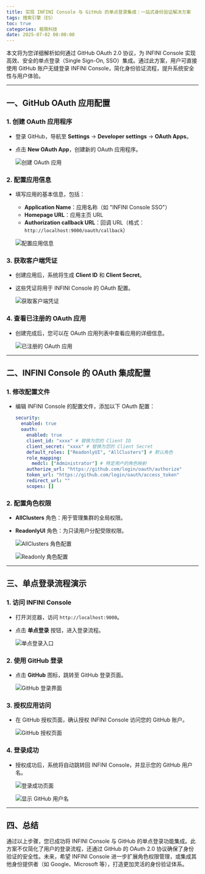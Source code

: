 ```yaml
---
title: 实现 INFINI Console 与 GitHub 的单点登录集成：一站式身份验证解决方案
tags: 搜索引擎（ES）
toc: true
categories: 极限科技
date: 2025-07-02 00:00:00
---
```


本文将为您详细解析如何通过 GitHub OAuth 2.0 协议，为 INFINI Console 实现高效、安全的单点登录（Single Sign-On, SSO）集成。通过此方案，用户可直接使用 GitHub 账户无缝登录 INFINI Console，简化身份验证流程，提升系统安全性与用户体验。

---

## 一、GitHub OAuth 应用配置

### 1. 创建 OAuth 应用程序

- 登录 GitHub，导航至 **Settings** -> **Developer settings** -> **OAuth Apps**。
- 点击 **New OAuth App**，创建新的 OAuth 应用程序。

  ![创建 OAuth 应用](https://i-blog.csdnimg.cn/img_convert/2b55471e441f7be84a64b56aaf5eefca.png)
  <!-- more -->

### 2. 配置应用信息

- 填写应用的基本信息，包括：

  - **Application Name**：应用名称（如 "INFINI Console SSO"）
  - **Homepage URL**：应用主页 URL
  - **Authorization callback URL**：回调 URL（格式：`http://localhost:9000/oauth/callback`）

  ![配置应用信息](https://i-blog.csdnimg.cn/img_convert/09c482af58f80c6fbed95c365f5e69e7.png)

### 3. 获取客户端凭证

- 创建应用后，系统将生成 **Client ID** 和 **Client Secret**。
- 这些凭证将用于 INFINI Console 的 OAuth 配置。

  ![获取客户端凭证](https://i-blog.csdnimg.cn/img_convert/c74e049c38f998c1965513938b859656.png)

### 4. 查看已注册的 OAuth 应用

- 创建完成后，您可以在 OAuth 应用列表中查看应用的详细信息。

  ![已注册的 OAuth 应用](https://i-blog.csdnimg.cn/img_convert/c5b366939ab25fd22bfc2a7db66465eb.png)

---

## 二、INFINI Console 的 OAuth 集成配置

### 1. 修改配置文件

- 编辑 INFINI Console 的配置文件，添加以下 OAuth 配置：

  ```yaml
  security:
    enabled: true
    oauth:
      enabled: true
      client_id: "xxxx" # 替换为您的 Client ID
      client_secret: "xxxx" # 替换为您的 Client Secret
      default_roles: ["ReadonlyUI", "AllClusters"] # 默认角色
      role_mapping:
        medcl: ["Administrator"] # 特定用户的角色映射
      authorize_url: "https://github.com/login/oauth/authorize"
      token_url: "https://github.com/login/oauth/access_token"
      redirect_url: ""
      scopes: []
  ```

### 2. 配置角色权限

- **AllClusters** 角色：用于管理集群的全局权限。
- **ReadonlyUI** 角色：为只读用户分配受限权限。

  ![AllClusters 角色配置](https://i-blog.csdnimg.cn/img_convert/a66c8d089d3a123ee52f564187b18238.png)

  ![Readonly 角色配置](https://i-blog.csdnimg.cn/img_convert/22c5cbaad09ce16755d22c219a3f2418.png)

---

## 三、单点登录流程演示

### 1. 访问 INFINI Console

- 打开浏览器，访问 `http://localhost:9000`。
- 点击 **单点登录** 按钮，进入登录流程。

  ![单点登录入口](https://i-blog.csdnimg.cn/img_convert/dad06ed04e30d2a4fb0f13d09cc3e81d.png)

### 2. 使用 GitHub 登录

- 点击 **GitHub** 图标，跳转至 GitHub 登录页面。

  ![GitHub 登录界面](https://i-blog.csdnimg.cn/img_convert/b64cc1db411aaeb31502511873cb3322.png)

### 3. 授权应用访问

- 在 GitHub 授权页面，确认授权 INFINI Console 访问您的 GitHub 账户。

  ![GitHub 授权页面](https://i-blog.csdnimg.cn/img_convert/1ef73d2f3eac4e88369b76346e51cfe9.png)

### 4. 登录成功

- 授权成功后，系统将自动跳转回 INFINI Console，并显示您的 GitHub 用户名。

  ![登录成功页面](https://i-blog.csdnimg.cn/img_convert/d6c6bdf6c8899e1c5de5f6b80ac1d0d9.png)

  ![显示 GitHub 用户名](https://i-blog.csdnimg.cn/img_convert/e905f2a3f0bec0fa02473ddc413f0d0d.png)

---

## 四、总结

通过以上步骤，您已成功将 INFINI Console 与 GitHub 的单点登录功能集成。此方案不仅简化了用户的登录流程，还通过 GitHub 的 OAuth 2.0 协议确保了身份验证的安全性。未来，希望 INFINI Console 进一步扩展角色权限管理，或集成其他身份提供者（如 Google、Microsoft 等），打造更加灵活的身份验证体系。
